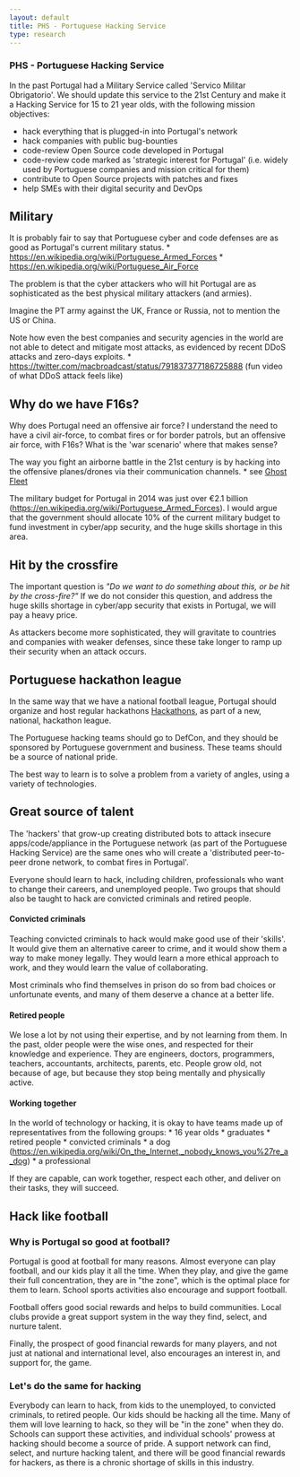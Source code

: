 ```yaml
---
layout: default
title: PHS - Portuguese Hacking Service
type: research
---
```


### PHS - Portuguese Hacking Service

In the past Portugal had a Military Service called 'Servico Militar Obrigatorio'. We should update this service to the 21st Century and make it a Hacking Service for 15 to 21 year olds, with the following mission objectives:

   * hack everything that is plugged-in into Portugal's network
   * hack companies with public bug-bounties
   * code-review Open Source code developed in Portugal
   * code-review code marked as 'strategic interest for Portugal' (i.e. widely used by Portuguese companies and mission critical for them)
   * contribute to Open Source projects with patches and fixes
   * help SMEs with their digital security and DevOps

## Military

It is probably fair to say that Portuguese cyber and code defenses are as good as Portugal's current military status.
    * https://en.wikipedia.org/wiki/Portuguese_Armed_Forces
    * https://en.wikipedia.org/wiki/Portuguese_Air_Force

The problem is that the cyber attackers who will hit Portugal are as sophisticated as the best physical military attackers (and armies).

Imagine the PT army against the UK, France or Russia, not to mention the US or China.

Note how even the best companies and security agencies in the world are not able to detect and mitigate most attacks, as evidenced by recent DDoS attacks and zero-days exploits.
        * https://twitter.com/macbroadcast/status/791837377186725888 (fun video of what DDoS attack feels like)

## Why do we have F16s?

Why does Portugal need an offensive air force? I understand the need to have a civil air-force, to combat fires or for border patrols, but an offensive air force, with F16s? What is the 'war scenario' where that makes sense?

The way you fight an airborne battle in the 21st century is by hacking into the offensive planes/drones via their communication channels.
    * see [Ghost Fleet](https://www.amazon.co.uk/Ghost-Fleet-Novel-Next-World/dp/0544142845)


The military budget for Portugal in 2014 was just over €2.1 billion (https://en.wikipedia.org/wiki/Portuguese_Armed_Forces). I would argue that the government should allocate 10% of the current military budget to fund investment in cyber/app security, and the huge skills shortage in this area.

## Hit by the crossfire

The important question is _"Do we want to do something about this, or be hit by the cross-fire?"_ If we do not consider this question, and address the huge skills shortage in cyber/app security that exists in Portugal, we will pay a heavy price.

As attackers become more sophisticated, they will gravitate to countries and companies with weaker defenses, since these take longer to ramp up their security when an attack occurs.


## Portuguese hackathon league

In the same way that we have a national football league, Portugal should organize and host regular hackathons [Hackathons](https://en.wikipedia.org/wiki/Hackathon), as part of a new, national, hackathon league.

The Portuguese hacking teams should go to DefCon, and they should be sponsored by Portuguese government and business. These teams should be a source of national pride.     

The best way to learn is to solve a problem from a variety of angles, using a variety of technologies.


## Great source of talent

The 'hackers' that grow-up creating distributed bots to attack insecure apps/code/appliance in the Portuguese network (as part of the Portuguese Hacking Service) are the same ones who will create a 'distributed peer-to-peer drone network, to combat fires in Portugal'.  

Everyone should learn to hack, including children, professionals who want to change their careers, and unemployed people. Two groups that should also be taught to hack are convicted criminals and retired people.

#### Convicted criminals
Teaching convicted criminals to hack would make good use of their 'skills'. It would give them an alternative career to crime, and it would show them a way to make money legally. They would learn a more ethical approach to work, and they would learn the value of collaborating.

Most criminals who find themselves in prison do so from bad choices or unfortunate events, and many of them deserve a chance at a better life.

#### Retired people
We lose a lot by not using their expertise, and by not learning from them. In the past, older people were the wise ones, and respected for their knowledge and experience.
They are engineers, doctors, programmers, teachers, accountants, architects, parents, etc.
People grow old, not because of age, but because they stop being mentally and physically active.

#### Working together

In the world of technology or hacking, it is okay to have teams made up of representatives from the following groups:
    * 16 year olds
    * graduates
    * retired people
    * convicted criminals
    * a dog (https://en.wikipedia.org/wiki/On_the_Internet,_nobody_knows_you%27re_a_dog)
    * a professional

If they are capable, can work together, respect each other, and deliver on their tasks, they will succeed.

## Hack like football

### Why is Portugal so good at football?
Portugal is good at football for many reasons. Almost everyone can play football, and our kids play it all the time. When they play, and give the game their full concentration, they are in "the zone", which is the optimal place for them to learn. School sports activities also encourage and support football.  

Football offers good social rewards and helps to build communities. Local clubs provide a great support system in the way they find, select, and nurture talent.  

Finally, the prospect of good financial rewards for many players, and not just at national and international level, also encourages an interest in, and support for, the game.

### Let's do the same for hacking
Everybody can learn to hack, from kids to the unemployed, to convicted criminals, to retired people. Our kids should be hacking all the time. Many of them will love learning to hack, so they will be "in the zone" when they do. Schools can support these activities, and individual schools' prowess at hacking should become a source of pride. A support network can find, select, and nurture hacking talent, and there will be good financial rewards for hackers, as there is a chronic shortage of skills in this industry.
